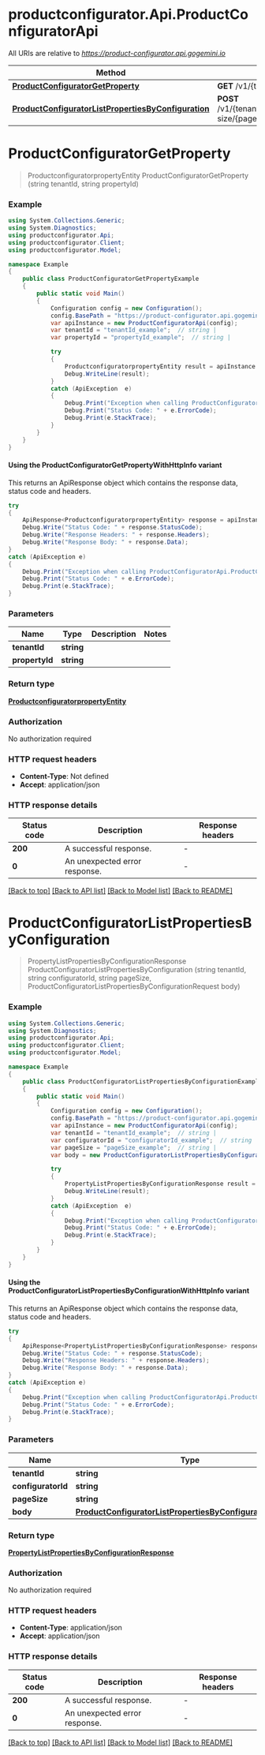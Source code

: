 # productconfigurator.Api.ProductConfiguratorApi

All URIs are relative to *https://product-configurator.api.gogemini.io*

| Method | HTTP request | Description |
|--------|--------------|-------------|
| [**ProductConfiguratorGetProperty**](ProductConfiguratorApi.md#productconfiguratorgetproperty) | **GET** /v1/{tenantId}/property/{propertyId} |  |
| [**ProductConfiguratorListPropertiesByConfiguration**](ProductConfiguratorApi.md#productconfiguratorlistpropertiesbyconfiguration) | **POST** /v1/{tenantId}/configurator/{configuratorId}/page-size/{pageSize}/properties |  |

<a id="productconfiguratorgetproperty"></a>
# **ProductConfiguratorGetProperty**
> ProductconfiguratorpropertyEntity ProductConfiguratorGetProperty (string tenantId, string propertyId)



### Example
```csharp
using System.Collections.Generic;
using System.Diagnostics;
using productconfigurator.Api;
using productconfigurator.Client;
using productconfigurator.Model;

namespace Example
{
    public class ProductConfiguratorGetPropertyExample
    {
        public static void Main()
        {
            Configuration config = new Configuration();
            config.BasePath = "https://product-configurator.api.gogemini.io";
            var apiInstance = new ProductConfiguratorApi(config);
            var tenantId = "tenantId_example";  // string | 
            var propertyId = "propertyId_example";  // string | 

            try
            {
                ProductconfiguratorpropertyEntity result = apiInstance.ProductConfiguratorGetProperty(tenantId, propertyId);
                Debug.WriteLine(result);
            }
            catch (ApiException  e)
            {
                Debug.Print("Exception when calling ProductConfiguratorApi.ProductConfiguratorGetProperty: " + e.Message);
                Debug.Print("Status Code: " + e.ErrorCode);
                Debug.Print(e.StackTrace);
            }
        }
    }
}
```

#### Using the ProductConfiguratorGetPropertyWithHttpInfo variant
This returns an ApiResponse object which contains the response data, status code and headers.

```csharp
try
{
    ApiResponse<ProductconfiguratorpropertyEntity> response = apiInstance.ProductConfiguratorGetPropertyWithHttpInfo(tenantId, propertyId);
    Debug.Write("Status Code: " + response.StatusCode);
    Debug.Write("Response Headers: " + response.Headers);
    Debug.Write("Response Body: " + response.Data);
}
catch (ApiException e)
{
    Debug.Print("Exception when calling ProductConfiguratorApi.ProductConfiguratorGetPropertyWithHttpInfo: " + e.Message);
    Debug.Print("Status Code: " + e.ErrorCode);
    Debug.Print(e.StackTrace);
}
```

### Parameters

| Name | Type | Description | Notes |
|------|------|-------------|-------|
| **tenantId** | **string** |  |  |
| **propertyId** | **string** |  |  |

### Return type

[**ProductconfiguratorpropertyEntity**](ProductconfiguratorpropertyEntity.md)

### Authorization

No authorization required

### HTTP request headers

 - **Content-Type**: Not defined
 - **Accept**: application/json


### HTTP response details
| Status code | Description | Response headers |
|-------------|-------------|------------------|
| **200** | A successful response. |  -  |
| **0** | An unexpected error response. |  -  |

[[Back to top]](#) [[Back to API list]](../README.md#documentation-for-api-endpoints) [[Back to Model list]](../README.md#documentation-for-models) [[Back to README]](../README.md)

<a id="productconfiguratorlistpropertiesbyconfiguration"></a>
# **ProductConfiguratorListPropertiesByConfiguration**
> PropertyListPropertiesByConfigurationResponse ProductConfiguratorListPropertiesByConfiguration (string tenantId, string configuratorId, string pageSize, ProductConfiguratorListPropertiesByConfigurationRequest body)



### Example
```csharp
using System.Collections.Generic;
using System.Diagnostics;
using productconfigurator.Api;
using productconfigurator.Client;
using productconfigurator.Model;

namespace Example
{
    public class ProductConfiguratorListPropertiesByConfigurationExample
    {
        public static void Main()
        {
            Configuration config = new Configuration();
            config.BasePath = "https://product-configurator.api.gogemini.io";
            var apiInstance = new ProductConfiguratorApi(config);
            var tenantId = "tenantId_example";  // string | 
            var configuratorId = "configuratorId_example";  // string | 
            var pageSize = "pageSize_example";  // string | 
            var body = new ProductConfiguratorListPropertiesByConfigurationRequest(); // ProductConfiguratorListPropertiesByConfigurationRequest | 

            try
            {
                PropertyListPropertiesByConfigurationResponse result = apiInstance.ProductConfiguratorListPropertiesByConfiguration(tenantId, configuratorId, pageSize, body);
                Debug.WriteLine(result);
            }
            catch (ApiException  e)
            {
                Debug.Print("Exception when calling ProductConfiguratorApi.ProductConfiguratorListPropertiesByConfiguration: " + e.Message);
                Debug.Print("Status Code: " + e.ErrorCode);
                Debug.Print(e.StackTrace);
            }
        }
    }
}
```

#### Using the ProductConfiguratorListPropertiesByConfigurationWithHttpInfo variant
This returns an ApiResponse object which contains the response data, status code and headers.

```csharp
try
{
    ApiResponse<PropertyListPropertiesByConfigurationResponse> response = apiInstance.ProductConfiguratorListPropertiesByConfigurationWithHttpInfo(tenantId, configuratorId, pageSize, body);
    Debug.Write("Status Code: " + response.StatusCode);
    Debug.Write("Response Headers: " + response.Headers);
    Debug.Write("Response Body: " + response.Data);
}
catch (ApiException e)
{
    Debug.Print("Exception when calling ProductConfiguratorApi.ProductConfiguratorListPropertiesByConfigurationWithHttpInfo: " + e.Message);
    Debug.Print("Status Code: " + e.ErrorCode);
    Debug.Print(e.StackTrace);
}
```

### Parameters

| Name | Type | Description | Notes |
|------|------|-------------|-------|
| **tenantId** | **string** |  |  |
| **configuratorId** | **string** |  |  |
| **pageSize** | **string** |  |  |
| **body** | [**ProductConfiguratorListPropertiesByConfigurationRequest**](ProductConfiguratorListPropertiesByConfigurationRequest.md) |  |  |

### Return type

[**PropertyListPropertiesByConfigurationResponse**](PropertyListPropertiesByConfigurationResponse.md)

### Authorization

No authorization required

### HTTP request headers

 - **Content-Type**: application/json
 - **Accept**: application/json


### HTTP response details
| Status code | Description | Response headers |
|-------------|-------------|------------------|
| **200** | A successful response. |  -  |
| **0** | An unexpected error response. |  -  |

[[Back to top]](#) [[Back to API list]](../README.md#documentation-for-api-endpoints) [[Back to Model list]](../README.md#documentation-for-models) [[Back to README]](../README.md)

